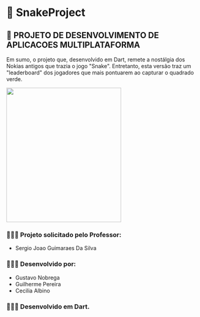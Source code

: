 ﻿# 🐍 SnakeProject 
## 📱 PROJETO DE DESENVOLVIMENTO DE APLICACOES MULTIPLATAFORMA 
Em sumo, o projeto que, desenvolvido em Dart, remete a nostálgia dos Nokias antigos que trazia o jogo "Snake". Entretanto, esta versão traz um "leaderboard" dos jogadores que mais pontuarem ao capturar o quadrado verde.

<img src="https://i.imgur.com/eIwYwmF.png" width="300" height="350"/>

### 👨🏼‍🏫 Projeto solicitado pelo Professor:
- Sergio Joao Guimaraes Da Silva
### 👨🏼‍🎓 Desenvolvido por:
- Gustavo Nobrega
- Guilherme Pereira
- Cecilia Albino

### 👨🏼‍💻 Desenvolvido em Dart.
